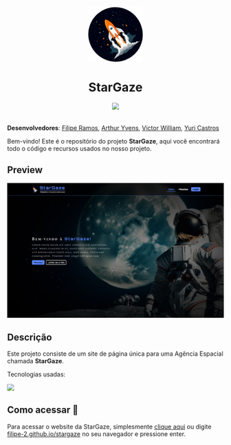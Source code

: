 <div align="center">
    <div>
        <img src="./assets/imgs/logo.png" height="128">
    </div>
    <h1 align="center">StarGaze</h1>
    <a href="https://github.com/filipe-2/stargaze/blob/main/README_EN.md"><img src="https://img.shields.io/badge/Read_in-English-blue"/></a>
</div>
<br>

**Desenvolvedores**: [Filipe Ramos](https://github.com/filipe-2), [Arthur Yvens](https://github.com/GOW-GuanYu), [Victor William](https://github.com/WillSouza21), [Yuri Castros](https://github.com/YuriCastroS)

Bem-vindo! Este é o repositório do projeto **StarGaze**, aqui você encontrará todo o código e recursos usados no nosso projeto.

## Preview

![Preview](./assets/imgs/preview.png)

## Descrição

Este projeto consiste de um site de página única para uma Agência Espacial chamada **StarGaze**.

Tecnologias usadas:

<img src="https://skillicons.dev/icons?i=html,css,js,python,flask,git&theme=dark" />

## Como acessar 🔗

Para acessar o website da StarGaze, simplesmente  [clique aqui](https://filipe-2.github.io/stargaze/) ou digite [filipe-2.github.io/stargaze](https://filipe-2.github.io/stargaze/) no seu navegador e pressione enter.
